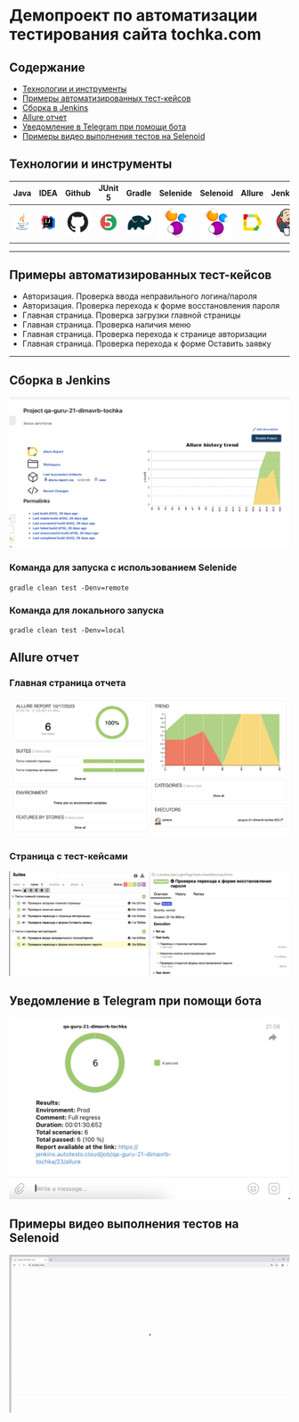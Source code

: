 # Демопроект по автоматизации тестирования сайта tochka.com


## Содержание

- [Технологии и инструменты](#Технологии-и-инструменты)
- [Примеры автоматизированных тест-кейсов](#Примеры-автоматизированных-тест-кейсов)
- [Сборка в Jenkins](#Сборка-в-Jenkins)
- [Allure отчет](#Allure-отчет)
- [Уведомление в Telegram при помощи бота](#Уведомление-в-Telegram-при-помощи-бота)
- [Примеры видео выполнения тестов на Selenoid](#Примеры-видео-выполнения-тестов-на-Selenoid)



## Технологии и инструменты

| Java  | IDEA | Github | JUnit 5 | Gradle | Selenide | Selenoid | Allure | Jenkins |
| ----- | ---- | ------ | ------- | ------ | -------- | -------- | ------ | ------- |
|[![](https://github.com/dimavrb/tochka/blob/main/logo/Java.svg)](java.com) | ![](https://github.com/dimavrb/tochka/blob/main/logo/Idea.svg) | ![](https://github.com/dimavrb/tochka/blob/main/logo/GitHub.svg) | ![](https://github.com/dimavrb/tochka/blob/main/logo/Junit5.svg)  | ![](https://github.com/dimavrb/tochka/blob/main/logo/Gradle.svg)  | ![](https://github.com/dimavrb/tochka/blob/main/logo/Selenide.svg)  | ![](https://github.com/dimavrb/tochka/blob/main/logo/Selenide.svg)  | ![](https://github.com/dimavrb/tochka/blob/main/logo/Allure.svg) | ![](https://github.com/dimavrb/tochka/blob/main/logo/Jenkins.svg)  |

____
## Примеры автоматизированных тест-кейсов

-  Авторизация. Проверка ввода неправильного логина/пароля
-  Авторизация. Проверка перехода к форме восстановления пароля
-  Главная страница. Проверка загрузки главной страницы
-  Главная страница. Проверка наличия меню
-  Главная страница. Проверка перехода к странице авторизации
-  Главная страница. Проверка перехода к форме Оставить заявку
____

## Сборка в Jenkins

![](https://github.com/dimavrb/tochka/blob/main/screenshots/Jenkins.png)


### Команда для запуска с использованием Selenide
`gradle clean test -Denv=remote`

### Команда для локального запуска
`gradle clean test -Denv=local`
## Allure отчет

### Главная страница отчета
![](https://github.com/dimavrb/tochka/blob/main/screenshots/AllureReport.png)

### Страница с тест-кейсами

![](https://github.com/dimavrb/tochka/blob/main/screenshots/Тест-кейс.png)

## Уведомление в Telegram при помощи бота

![](https://github.com/dimavrb/tochka/blob/main/screenshots/telegram.png)

## Примеры видео выполнения тестов на Selenoid

![](https://github.com/dimavrb/tochka/blob/main/screenshots/testcase.gif)


